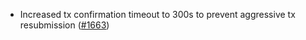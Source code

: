 - Increased tx confirmation timeout to 300s to prevent aggressive tx
  resubmission ([#1663](https://github.com/informalsystems/ibc-rs/issues/1663))